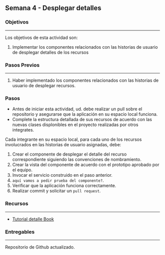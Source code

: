 ## Semana 4 - Desplegar detalles


### Objetivos
----
Los objetivos de esta actividad son:

1. Implementar los componentes relacionados con las historias de usuario de desplegar detalles de los recursos

   
### Pasos Previos
----

1. Haber implementado los componentes relacionados con las historias de usuario de desplegar recursos.

### Pasos

* Antes de iniciar esta actividad, ud. debe realizar un pull sobre el repositorio y 
asegurarse que la aplicación en su espacio local funciona. 
* Complete la estructura detallada de sus recursos de acuerdo con las nuevas clases displonibles en el proyecto realizadas por otros integrates.

Cada integrante en su espacio local, para cada uno de los recursos  involucrados en las historias de usuario asignadas, debe:
1. Crear el componente de  desplegar el detalle del recurso correspondiente siguiendo las convenciones de nombramiento.
2. Crear la vista del componente de acuerdo con el prototipo aprobado por el equipo.
3. Invocar el servicio construido en el paso anterior. 
4. `aquí vamos a pedir prueba del componente?`.
5. Verificar que la aplicación funciona correctamente.
6. Realizar commit y solicitar un `pull request`.  


### Recursos
---

* [Tutorial detalle Book](https://misovirtual.virtual.uniandes.edu.co/codelabs/angular-books-listar-detalle/#0)

### Entregables
---
Repositorio de Github actualizado.